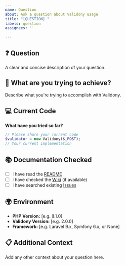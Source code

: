 ```yaml
---
name: Question
about: Ask a question about Validony usage
title: "[QUESTION] "
labels: question
assignees: ''

---
```


## ❓ Question
A clear and concise description of your question.

## 🎯 What are you trying to achieve?
Describe what you're trying to accomplish with Validony.

## 💻 Current Code
**What have you tried so far?**
```php
// Please share your current code
$validator = new Validony($_POST);
// Your current implementation
```

## 📚 Documentation Checked
- [ ] I have read the [README](https://github.com/DaveBugg/Validony/blob/main/README.md)
- [ ] I have checked the [Wiki](https://github.com/DaveBugg/Validony/wiki) (if available)
- [ ] I have searched existing [Issues](https://github.com/DaveBugg/Validony/issues)

## 🌍 Environment
- **PHP Version:** [e.g. 8.1.0]
- **Validony Version:** [e.g. 2.0.0]
- **Framework:** [e.g. Laravel 9.x, Symfony 6.x, or None]

## 📋 Additional Context
Add any other context about your question here.
